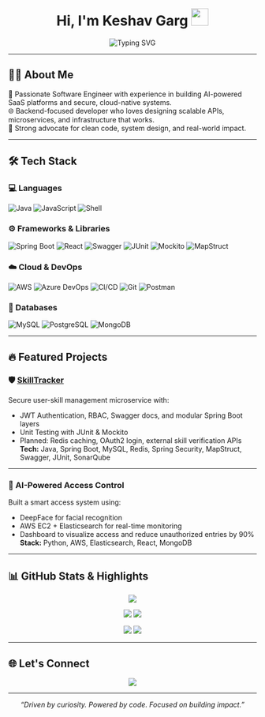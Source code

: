<h1 align="center"><b>Hi, I'm Keshav Garg</b> <img src="https://media.giphy.com/media/hvRJCLFzcasrR4ia7z/giphy.gif" width="35"></h1>

<p align="center">
  <img src="https://readme-typing-svg.demolab.com?font=Fira+Code&duration=3000&pause=1000&color=1F72C7&center=true&vCenter=true&width=600&lines=Full-stack+Software+Engineer;Backend+%7C+Cloud-Native+%7C+AI-Driven+Apps;Java+%7C+Spring+Boot+%7C+React+%7C+AWS;Problem+Solver+%7C+System+Design+Enthusiast" alt="Typing SVG" />
</p>

---

## 🧑‍💻 About Me

🎯 Passionate Software Engineer with experience in building AI-powered SaaS platforms and secure, cloud-native systems.  
🌐 Backend-focused developer who loves designing scalable APIs, microservices, and infrastructure that works.  
🚀 Strong advocate for clean code, system design, and real-world impact.  

---

## 🛠️ Tech Stack

### 💻 Languages  
![Java](https://img.shields.io/badge/Java-%23ED8B00.svg?style=for-the-badge&logo=java&logoColor=white)
![JavaScript](https://img.shields.io/badge/JavaScript-F7DF1E?style=for-the-badge&logo=javascript&logoColor=black)
![Shell](https://img.shields.io/badge/Shell-121011?style=for-the-badge&logo=gnu-bash&logoColor=white)

### ⚙️ Frameworks & Libraries  
![Spring Boot](https://img.shields.io/badge/Spring%20Boot-6DB33F?style=for-the-badge&logo=spring-boot&logoColor=white)
![React](https://img.shields.io/badge/React-20232A?style=for-the-badge&logo=react&logoColor=61DAFB)
![Swagger](https://img.shields.io/badge/Swagger-%23Clojure.svg?style=for-the-badge&logo=swagger&logoColor=white)
![JUnit](https://img.shields.io/badge/JUnit-25A162?style=for-the-badge&logo=java&logoColor=white)
![Mockito](https://img.shields.io/badge/Mockito-FFDF00?style=for-the-badge&logo=testng&logoColor=black)
![MapStruct](https://img.shields.io/badge/MapStruct-EF6C00?style=for-the-badge)

### ☁️ Cloud & DevOps  
![AWS](https://img.shields.io/badge/AWS-232F3E?style=for-the-badge&logo=amazon-aws&logoColor=white)
![Azure DevOps](https://img.shields.io/badge/Azure--DevOps-0078D7?style=for-the-badge&logo=azuredevops&logoColor=white)
![CI/CD](https://img.shields.io/badge/CI%2FCD-003366?style=for-the-badge&logo=githubactions&logoColor=white)
![Git](https://img.shields.io/badge/Git-F05032?style=for-the-badge&logo=git&logoColor=white)
![Postman](https://img.shields.io/badge/Postman-FF6C37?style=for-the-badge&logo=postman&logoColor=white)

### 🧠 Databases  
![MySQL](https://img.shields.io/badge/MySQL-00758F?style=for-the-badge&logo=mysql&logoColor=white)
![PostgreSQL](https://img.shields.io/badge/PostgreSQL-336791?style=for-the-badge&logo=postgresql&logoColor=white)
![MongoDB](https://img.shields.io/badge/MongoDB-4EA94B?style=for-the-badge&logo=mongodb&logoColor=white)

---

## 🔥 Featured Projects

### 🛡️ [SkillTracker](https://github.com/gargkeshav2002/SkillStack)  
Secure user-skill management microservice with:
- JWT Authentication, RBAC, Swagger docs, and modular Spring Boot layers
- Unit Testing with JUnit & Mockito
- Planned: Redis caching, OAuth2 login, external skill verification APIs  
**Tech:** Java, Spring Boot, MySQL, Redis, Spring Security, MapStruct, Swagger, JUnit, SonarQube

---

### 🧠 AI-Powered Access Control 
Built a smart access system using:
- DeepFace for facial recognition
- AWS EC2 + Elasticsearch for real-time monitoring
- Dashboard to visualize access and reduce unauthorized entries by 90%  
**Stack:** Python, AWS, Elasticsearch, React, MongoDB

---

## 📊 GitHub Stats & Highlights

<p align="center">
  <img src="https://github-profile-summary-cards.vercel.app/api/cards/profile-details?username=gargkeshav2002&theme=vue" />
</p>

<p align="center">
  <img src="https://github-profile-summary-cards.vercel.app/api/cards/repos-per-language?username=gargkeshav2002&theme=vue" />
  <img src="https://github-profile-summary-cards.vercel.app/api/cards/most-commit-language?username=gargkeshav2002&theme=vue" />
</p>

<p align="center">
  <img src="https://github-profile-summary-cards.vercel.app/api/cards/stats?username=gargkeshav2002&theme=vue" />
  <img src="https://github-profile-summary-cards.vercel.app/api/cards/productive-time?username=gargkeshav2002&theme=vue&utcOffset=5.5" />
</p>

---

## 🌐 Let's Connect

<p align="center">
  <a href="https://www.linkedin.com/in/keshav-garg01/">
    <img src="https://img.shields.io/badge/LinkedIn-blue?style=for-the-badge&logo=linkedin&logoColor=white" />
  </a>
</p>

---

<p align="center"><i>“Driven by curiosity. Powered by code. Focused on building impact.”</i></p>
